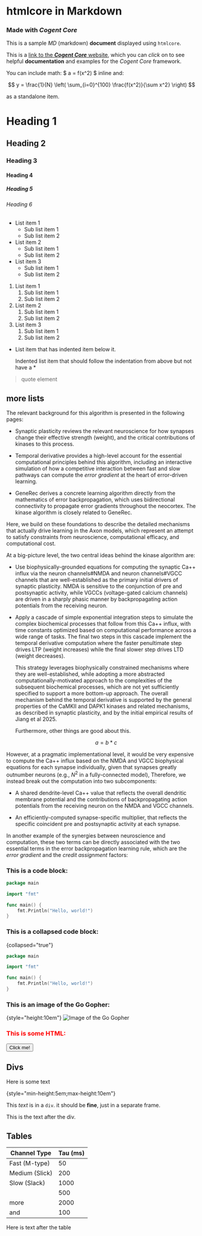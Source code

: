 # htmlcore in Markdown

### Made with ***Cogent Core***

This is a sample _MD_ (markdown) **document** displayed using `htmlcore`.

This is a [link to the ***Cogent Core*** website](https://github.com/MobinYengejehi/core), which you can _click_ on to see helpful **documentation** and examples for the *Cogent Core* framework.

You can include math: $ a = f(x^2) $ inline and:

$$
y = \frac{1}{N} \left( \sum_{i=0}^{100} \frac{f(x^2)}{\sum x^2} \right)
$$

as a standalone item.

# Heading 1
## Heading 2
### Heading 3
#### Heading 4
##### Heading 5
###### Heading 6

* List item 1
    * Sub list item 1
    * Sub list item 2
* List item 2
    * Sub list item 1
    * Sub list item 2
* List item 3
    * Sub list item 1
    * Sub list item 2

1. List item 1
    1. Sub list item 1
    2. Sub list item 2
2. List item 2
    1. Sub list item 1
    2. Sub list item 2
3. List item 3
    1. Sub list item 1
    2. Sub list item 2


* List item that has indented item below it.

	Indented list item that should follow the indentation from above but not have a *

> quote element

## more lists
	
The relevant background for this algorithm is presented in the following pages: 

* Synaptic plasticity reviews the relevant neuroscience for how synapses change their effective strength (weight), and the critical contributions of kinases to this process.

* Temporal derivative provides a high-level account for the essential computational principles behind this algorithm, including an interactive simulation of how a competitive interaction between fast and slow pathways can compute the _error gradient_ at the heart of error-driven learning.

* GeneRec derives a concrete learning algorithm directly from the mathematics of error backpropagation, which uses bidirectional connectivity to propagate error gradients throughout the neocortex. The kinase algorithm is closely related to GeneRec.

Here, we build on these foundations to describe the detailed mechanisms that actually drive learning in the Axon models, which represent an attempt to satisfy constraints from neuroscience, computational efficacy, and computational cost.

At a big-picture level, the two central ideas behind the kinase algorithm are:

* Use biophysically-grounded equations for computing the synaptic Ca++ influx via the neuron channels#NMDA and neuron channels#VGCC channels that are well-established as the primary initial drivers of synaptic plasticity. NMDA is sensitive to the conjunction of pre and postsynaptic activity, while VGCCs (voltage-gated calcium channels) are driven in a sharply phasic manner by backpropagating action potentials from the receiving neuron.

* Apply a cascade of simple exponential integration steps to simulate the complex biochemical processes that follow from this Ca++ influx, with time constants optimized based on computational performance across a wide range of tasks. The final two steps in this cascade implement the temporal derivative computation where the faster penultimate step drives LTP (weight increases) while the final slower step drives LTD (weight decreases).

	This strategy leverages biophysically constrained mechanisms where they are well-established, while adopting a more abstracted computationally-motivated approach to the complexities of the subsequent biochemical processes, which are not yet sufficiently specified to support a more bottom-up approach. The overall mechanism behind the temporal derivative is supported by the general properties of the CaMKII and DAPK1 kinases and related mechanisms, as described in synaptic plasticity, and by the initial empirical results of Jiang et al 2025.
	
	Furthermore, other things are good about this.

    $$
    a = b * c
    $$
    
However, at a pragmatic implementational level, it would be very expensive to compute the Ca++ influx based on the NMDA and VGCC biophysical equations for each synapse individually, given that synapses greatly outnumber neurons (e.g., $N^2$ in a fully-connected model), Therefore, we instead break out the computation into two subcomponents:

* A shared dendrite-level Ca++ value that reflects the overall dendritic membrane potential and the contributions of backpropagating action potentials from the receiving neuron on the NMDA and VGCC channels.

* An efficiently-computed synapse-specific multiplier, that reflects the specific coincident pre and postsynaptic activity at each synapse.

In another example of the synergies between neuroscience and computation, these two terms can be directly associated with the two essential terms in the error backpropagation learning rule, which are the _error gradient_ and the _credit assignment_ factors:
	
### This is a code block:

```go
package main

import "fmt"

func main() {
    fmt.Println("Hello, world!")
}
```

### This is a collapsed code block:

{collapsed="true"}
```go
package main

import "fmt"

func main() {
    fmt.Println("Hello, world!")
}
```

### This is an image of the Go Gopher: 

{style="height:10em"}
![Image of the Go Gopher](https://miro.medium.com/v2/resize:fit:1000/0*YISbBYJg5hkJGcQd.png)

<h3 style="color:red">This is some HTML:</h3>

<button>Click me!</button>

## Divs

Here is some text

{style="min-height:5em;max-height:10em"}
<div>

This _text_ is in a `div`. it should be **fine**, just in a separate frame.

</div>

This is the text after the div.

## Tables

| Channel Type     | Tau (ms) |
|------------------|----------|
| Fast (M-type)    | 50       |
| Medium (Slick)   | 200      |
| Slow (Slack)     | 1000     |
|      | 500 |
| more | 2000 |
| and  | 100 |

Here is text after the table

